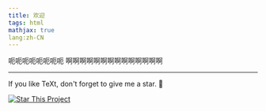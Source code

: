 ```yaml
---
title: 欢迎
tags: html
mathjax: true
lang:zh-CN
---
```


呃呃呃呃呃呃呃呃
啊啊啊啊啊啊啊啊啊啊啊啊啊啊
<!--more-->

---

If you like TeXt, don't forget to give me a star. :star2:

[![Star This Project](https://img.shields.io/github/stars/kitian616/jekyll-TeXt-theme.svg?label=Stars&style=social)](https://github.com/kitian616/jekyll-TeXt-theme/)
